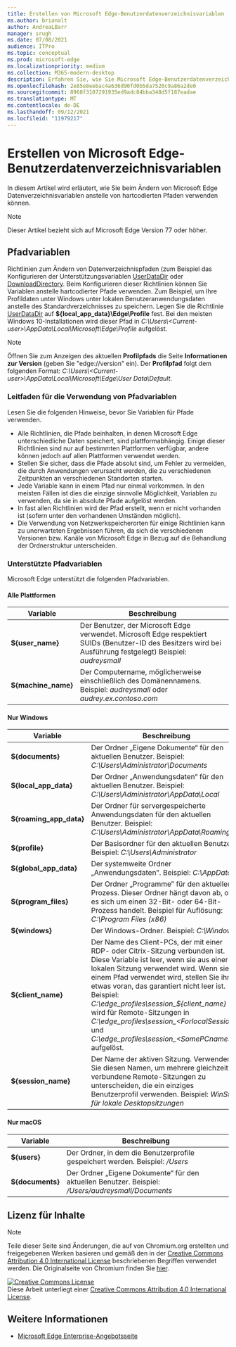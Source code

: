 ```yaml
---
title: Erstellen von Microsoft Edge-Benutzerdatenverzeichnisvariablen
ms.author: brianalt
author: AndreaLBarr
manager: srugh
ms.date: 07/08/2021
audience: ITPro
ms.topic: conceptual
ms.prod: microsoft-edge
ms.localizationpriority: medium
ms.collection: M365-modern-desktop
description: Erfahren Sie, wie Sie Microsoft Edge-Benutzerdatenverzeichnisvariablen erstellen
ms.openlocfilehash: 2e85e8eebac4a636d90fd0b5da7520c9a86a2de0
ms.sourcegitcommit: 8968f3107291935ed9adc84bba348d5f187eadae
ms.translationtype: MT
ms.contentlocale: de-DE
ms.lasthandoff: 09/12/2021
ms.locfileid: "11979217"
---
```

# <a name="create-microsoft-edge-user-data-directory-variables"></a>Erstellen von Microsoft Edge-Benutzerdatenverzeichnisvariablen

In diesem Artikel wird erläutert, wie Sie beim Ändern von Microsoft Edge Datenverzeichnisvariablen anstelle von hartcodierten Pfaden verwenden können.

>[!NOTE]
>Dieser Artikel bezieht sich auf Microsoft Edge Version 77 oder höher.
## <a name="path-variables"></a>Pfadvariablen

Richtlinien zum Ändern von Datenverzeichnispfaden (zum Beispiel das Konfigurieren der Unterstützungsvariablen [UserDataDir](microsoft-edge-policies.md#userdatadir) oder [DownloadDirectory](microsoft-edge-policies.md#downloaddirectory). Beim Konfigurieren dieser Richtlinien können Sie Variablen anstelle hartcodierter Pfade verwenden. Zum Beispiel, um Ihre Profildaten unter Windows unter lokalen Benutzeranwendungsdaten anstelle des Standardverzeichnisses zu speichern. Legen Sie die Richtlinie [UserDataDir](microsoft-edge-policies.md#userdatadir) auf **${local_app_data}\Edge\Profile** fest. Bei den meisten Windows 10-Installationen wird dieser Pfad in *C:\Users\\&lt;Current-user&gt;\AppData\Local\Microsoft\Edge\Profile* aufgelöst.

>[!NOTE]
>Öffnen Sie zum Anzeigen des aktuellen **Profilpfads** die Seite **Informationen zur Version** (geben Sie "edge://version" ein). Der **Profilpfad** folgt dem folgenden Format: *C:\Users\\&lt;Current-user&gt;\AppData\Local\Microsoft\Edge\User Data\Default*.

### <a name="guidance-for-using-path-variables"></a>Leitfaden für die Verwendung von Pfadvariablen

Lesen Sie die folgenden Hinweise, bevor Sie Variablen für Pfade verwenden.

- Alle Richtlinien, die Pfade beinhalten, in denen Microsoft Edge unterschiedliche Daten speichert, sind plattformabhängig. Einige dieser Richtlinien sind nur auf bestimmten Plattformen verfügbar, andere können jedoch auf allen Plattformen verwendet werden.
- Stellen Sie sicher, dass die Pfade absolut sind, um Fehler zu vermeiden, die durch Anwendungen verursacht werden, die zu verschiedenen Zeitpunkten an verschiedenen Standorten starten.
- Jede Variable kann in einem Pfad nur einmal vorkommen. In den meisten Fällen ist dies die einzige sinnvolle Möglichkeit, Variablen zu verwenden, da sie in absolute Pfade aufgelöst werden.
- In fast allen Richtlinien wird der Pfad erstellt, wenn er nicht vorhanden ist (sofern unter den vorhandenen Umständen möglich).
- Die Verwendung von Netzwerkspeicherorten für einige Richtlinien kann zu unerwarteten Ergebnissen führen, da sich die verschiedenen Versionen bzw. Kanäle von Microsoft Edge in Bezug auf die Behandlung der Ordnerstruktur unterscheiden.

### <a name="supported-path-variables"></a>Unterstützte Pfadvariablen

Microsoft Edge unterstützt die folgenden Pfadvariablen.

#### <a name="all-platforms"></a>Alle Plattformen

| Variable | Beschreibung |
| --- | --- |
| **${user_name}** | Der Benutzer, der Microsoft Edge verwendet. Microsoft Edge respektiert SUIDs (Benutzer-ID des Besitzers wird bei Ausführung festgelegt) Beispiel: *audreysmall* |
| **${machine_name}** | Der Computername, möglicherweise einschließlich des Domänennamens. Beispiel: *audreysmall* oder *audrey.ex.contoso.com* |

#### <a name="windows-only"></a>Nur Windows

| Variable | Beschreibung |
| --- | --- |
| **${documents}** | Der Ordner „Eigene Dokumente“ für den aktuellen Benutzer. Beispiel: *C:\Users\Administrator\Documents* |
|**${local_app_data}** | Der Ordner „Anwendungsdaten“ für den aktuellen Benutzer. Beispiel: *C:\Users\Administrator\AppData\Local* |
|**${roaming_app_data}** | Der Ordner für servergespeicherte Anwendungsdaten für den aktuellen Benutzer. Beispiel: *C:\Users\Administrator\AppData\Roaming* |
| **${profile}** | Der Basisordner für den aktuellen Benutzer. Beispiel: *C:\Users\Administrator* |
| **${global_app_data}** | Der systemweite Ordner „Anwendungsdaten”. Beispiel: *C:\AppData* |
| **${program_files}** | Der Ordner „Programme” für den aktuellen Prozess. Dieser Ordner hängt davon ab, ob es sich um einen 32-Bit- oder 64-Bit-Prozess handelt. Beispiel für Auflösung: *C:\Program Files (x86)* |
| **${windows}** | Der Windows-Ordner. Beispiel: *C:\Windows* |
| **${client_name}** | Der Name des Client-PCs, der mit einer RDP- oder Citrix-Sitzung verbunden ist. Diese Variable ist leer, wenn sie aus einer lokalen Sitzung verwendet wird. Wenn sie in einem Pfad verwendet wird, stellen Sie ihr etwas voran, das garantiert nicht leer ist. Beispiel: *C:\edge_profiles\session_${client_name}* wird für Remote-Sitzungen in *C:\edge_profiles\session_&lt;ForlocalSessions&gt;* und *C:\edge_profiles\session_&lt;SomePCname&gt;* aufgelöst. |
| **${session_name}** | Der Name der aktiven Sitzung. Verwenden Sie diesen Namen, um mehrere gleichzeitig verbundene Remote-Sitzungen zu unterscheiden, die ein einziges Benutzerprofil verwenden. Beispiel: *WinSta0 für lokale Desktopsitzungen* |

#### <a name="macos-only"></a>Nur macOS

| Variable | Beschreibung |
| --- | --- |
| **${users}** | Der Ordner, in dem die Benutzerprofile gespeichert werden. Beispiel: */Users* |
| **${documents}** | Der Ordner „Eigene Dokumente“ für den aktuellen Benutzer. Beispiel: */Users/audreysmall/Documents* |

## <a name="content-license"></a>Lizenz für Inhalte

>[!NOTE]
>Teile dieser Seite sind Änderungen, die auf von Chromium.org erstellten und freigegebenen Werken basieren und gemäß den in der [Creative Commons Attribution 4.0 International License](http://creativecommons.org/licenses/by/4.0/) beschriebenen Begriffen verwendet werden. Die Originalseite von Chromium finden Sie [hier](https://www.chromium.org/administrators/policy-list-3/user-data-directory-variables).
  
<a rel="license" href="http://creativecommons.org/licenses/by/4.0/"><img alt="Creative Commons License" style="border-width:0" src="https://i.creativecommons.org/l/by/4.0/88x31.png" /></a><br/>Diese Arbeit unterliegt einer <a rel="license" href="http://creativecommons.org/licenses/by/4.0/">Creative Commons Attribution 4.0 International License</a>.
## <a name="see-also"></a>Weitere Informationen

- [Microsoft Edge Enterprise-Angebotsseite](https://aka.ms/EdgeEnterprise)
